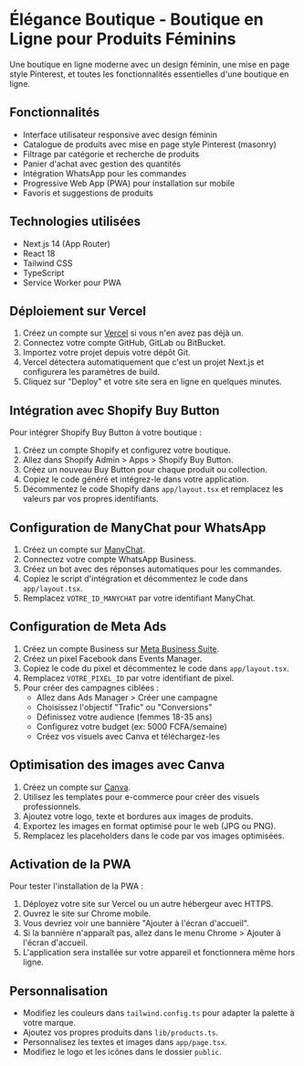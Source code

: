 # Élégance Boutique - Boutique en Ligne pour Produits Féminins

Une boutique en ligne moderne avec un design féminin, une mise en page style Pinterest, et toutes les fonctionnalités essentielles d'une boutique en ligne.

## Fonctionnalités

- Interface utilisateur responsive avec design féminin
- Catalogue de produits avec mise en page style Pinterest (masonry)
- Filtrage par catégorie et recherche de produits
- Panier d'achat avec gestion des quantités
- Intégration WhatsApp pour les commandes
- Progressive Web App (PWA) pour installation sur mobile
- Favoris et suggestions de produits

## Technologies utilisées

- Next.js 14 (App Router)
- React 18
- Tailwind CSS
- TypeScript
- Service Worker pour PWA

## Déploiement sur Vercel

1. Créez un compte sur [Vercel](https://vercel.com) si vous n'en avez pas déjà un.
2. Connectez votre compte GitHub, GitLab ou BitBucket.
3. Importez votre projet depuis votre dépôt Git.
4. Vercel détectera automatiquement que c'est un projet Next.js et configurera les paramètres de build.
5. Cliquez sur "Deploy" et votre site sera en ligne en quelques minutes.

## Intégration avec Shopify Buy Button

Pour intégrer Shopify Buy Button à votre boutique :

1. Créez un compte Shopify et configurez votre boutique.
2. Allez dans Shopify Admin > Apps > Shopify Buy Button.
3. Créez un nouveau Buy Button pour chaque produit ou collection.
4. Copiez le code généré et intégrez-le dans votre application.
5. Décommentez le code Shopify dans `app/layout.tsx` et remplacez les valeurs par vos propres identifiants.

## Configuration de ManyChat pour WhatsApp

1. Créez un compte sur [ManyChat](https://manychat.com).
2. Connectez votre compte WhatsApp Business.
3. Créez un bot avec des réponses automatiques pour les commandes.
4. Copiez le script d'intégration et décommentez le code dans `app/layout.tsx`.
5. Remplacez `VOTRE_ID_MANYCHAT` par votre identifiant ManyChat.

## Configuration de Meta Ads

1. Créez un compte Business sur [Meta Business Suite](https://business.facebook.com).
2. Créez un pixel Facebook dans Events Manager.
3. Copiez le code du pixel et décommentez le code dans `app/layout.tsx`.
4. Remplacez `VOTRE_PIXEL_ID` par votre identifiant de pixel.
5. Pour créer des campagnes ciblées :
   - Allez dans Ads Manager > Créer une campagne
   - Choisissez l'objectif "Trafic" ou "Conversions"
   - Définissez votre audience (femmes 18-35 ans)
   - Configurez votre budget (ex: 5000 FCFA/semaine)
   - Créez vos visuels avec Canva et téléchargez-les

## Optimisation des images avec Canva

1. Créez un compte sur [Canva](https://canva.com).
2. Utilisez les templates pour e-commerce pour créer des visuels professionnels.
3. Ajoutez votre logo, texte et bordures aux images de produits.
4. Exportez les images en format optimisé pour le web (JPG ou PNG).
5. Remplacez les placeholders dans le code par vos images optimisées.

## Activation de la PWA

Pour tester l'installation de la PWA :

1. Déployez votre site sur Vercel ou un autre hébergeur avec HTTPS.
2. Ouvrez le site sur Chrome mobile.
3. Vous devriez voir une bannière "Ajouter à l'écran d'accueil".
4. Si la bannière n'apparaît pas, allez dans le menu Chrome > Ajouter à l'écran d'accueil.
5. L'application sera installée sur votre appareil et fonctionnera même hors ligne.

## Personnalisation

- Modifiez les couleurs dans `tailwind.config.ts` pour adapter la palette à votre marque.
- Ajoutez vos propres produits dans `lib/products.ts`.
- Personnalisez les textes et images dans `app/page.tsx`.
- Modifiez le logo et les icônes dans le dossier `public`.
